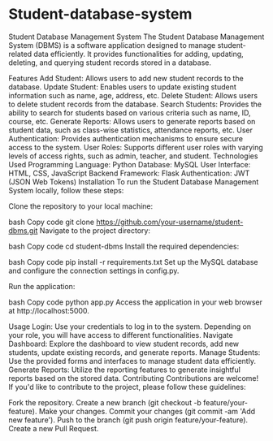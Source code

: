 # Student-database-system

Student Database Management System
The Student Database Management System (DBMS) is a software application designed to manage student-related data efficiently. It provides functionalities for adding, updating, deleting, and querying student records stored in a database.

Features
Add Student: Allows users to add new student records to the database.
Update Student: Enables users to update existing student information such as name, age, address, etc.
Delete Student: Allows users to delete student records from the database.
Search Students: Provides the ability to search for students based on various criteria such as name, ID, course, etc.
Generate Reports: Allows users to generate reports based on student data, such as class-wise statistics, attendance reports, etc.
User Authentication: Provides authentication mechanisms to ensure secure access to the system.
User Roles: Supports different user roles with varying levels of access rights, such as admin, teacher, and student.
Technologies Used
Programming Language: Python
Database: MySQL
User Interface: HTML, CSS, JavaScript
Backend Framework: Flask
Authentication: JWT (JSON Web Tokens)
Installation
To run the Student Database Management System locally, follow these steps:

Clone the repository to your local machine:

bash
Copy code
git clone https://github.com/your-username/student-dbms.git
Navigate to the project directory:

bash
Copy code
cd student-dbms
Install the required dependencies:

bash
Copy code
pip install -r requirements.txt
Set up the MySQL database and configure the connection settings in config.py.

Run the application:

bash
Copy code
python app.py
Access the application in your web browser at http://localhost:5000.

Usage
Login: Use your credentials to log in to the system. Depending on your role, you will have access to different functionalities.
Navigate Dashboard: Explore the dashboard to view student records, add new students, update existing records, and generate reports.
Manage Students: Use the provided forms and interfaces to manage student data efficiently.
Generate Reports: Utilize the reporting features to generate insightful reports based on the stored data.
Contributing
Contributions are welcome! If you'd like to contribute to the project, please follow these guidelines:

Fork the repository.
Create a new branch (git checkout -b feature/your-feature).
Make your changes.
Commit your changes (git commit -am 'Add new feature').
Push to the branch (git push origin feature/your-feature).
Create a new Pull Request.
